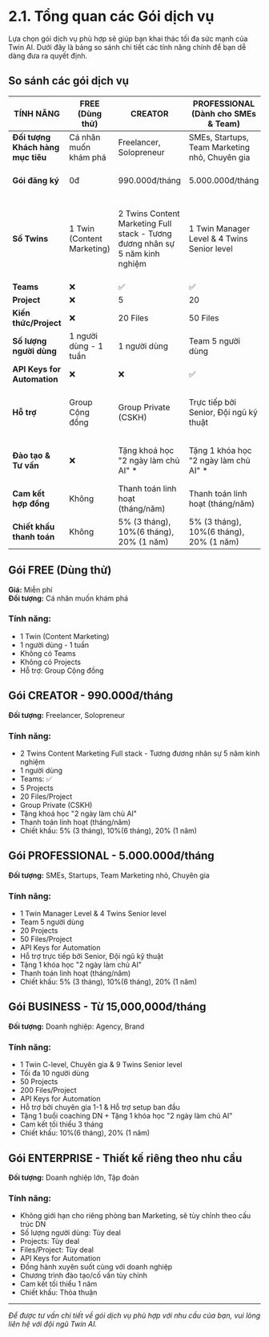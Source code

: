 # 2.1. Tổng quan các Gói dịch vụ

Lựa chọn gói dịch vụ phù hợp sẽ giúp bạn khai thác tối đa sức mạnh của Twin AI. Dưới đây là bảng so sánh chi tiết các tính năng chính để bạn dễ dàng đưa ra quyết định.

## So sánh các gói dịch vụ

| TÍNH NĂNG | FREE (Dùng thử) | CREATOR | PROFESSIONAL (Dành cho SMEs & Team) | BUSINESS (Dành cho Doanh nghiệp) | ENTERPRISE (Giải pháp tùy chỉnh) |
|------------|------------------|---------|--------------------------------------|-----------------------------------|----------------------------------|
| **Đối tượng Khách hàng mục tiêu** | Cá nhân muốn khám phá | Freelancer, Solopreneur | SMEs, Startups, Team Marketing nhỏ, Chuyên gia | Doanh nghiệp: Agency, Brand | Doanh nghiệp lớn, Tập đoàn |
| **Gói đăng ký** | 0đ | 990.000đ/tháng | 5.000.000đ/tháng | Từ 15,000,000đ/tháng | Thiết kế riêng theo nhu cầu |
| **Số Twins** | 1 Twin (Content Marketing) | 2 Twins Content Marketing Full stack - Tương đương nhân sự 5 năm kinh nghiệm | 1 Twin Manager Level & 4 Twins Senior level | 1 Twin C-level, Chuyên gia & 9 Twins Senior level | Không giới hạn cho riêng phòng ban Marketing, sẽ tùy chỉnh theo cấu trúc DN |
| **Teams** | ❌ | ✅ | ✅ | ✅ | ✅ |
| **Project** | ❌ | 5 | 20 | 50 | Tùy deal |
| **Kiến thức/Project** | ❌ | 20 Files | 50 Files | 200 Files | Tùy deal |
| **Số lượng người dùng** | 1 người dùng - 1 tuần | 1 người dùng | Team 5 người dùng | Tối đa 10 người dùng | Tùy deal |
| **API Keys for Automation** | ❌ | ❌ | ✅ | ✅ | ✅ |
| **Hỗ trợ** | Group Cộng đồng | Group Private (CSKH) | Trực tiếp bởi Senior, Đội ngũ kỹ thuật | Hỗ trợ bởi chuyên gia 1-1 Hỗ trợ setup ban đầu | Đồng hành xuyên suốt cùng với doanh nghiệp |
| **Đào tạo & Tư vấn** | ❌ | Tặng khoá học "2 ngày làm chủ AI" * | Tặng 1 khóa học "2 ngày làm chủ AI" * | Tặng 1 buổi coaching DN Tặng 1 khóa học "2 ngày làm chủ AI" | Chương trình đào tạo/cố vấn tùy chỉnh |
| **Cam kết hợp đồng** | Không | Thanh toán linh hoạt (tháng/năm) | Thanh toán linh hoạt (tháng/năm) | Tối thiểu 3 tháng | Tối thiểu 1 năm |
| **Chiết khấu thanh toán** | Không | 5% (3 tháng), 10%(6 tháng), 20% (1 năm) | 5% (3 tháng), 10%(6 tháng), 20% (1 năm) | 10%(6 tháng), 20% (1 năm) | Thỏa thuận |

## Gói FREE (Dùng thử)
**Giá:** Miễn phí  
**Đối tượng:** Cá nhân muốn khám phá

### Tính năng:
- 1 Twin (Content Marketing)
- 1 người dùng - 1 tuần
- Không có Teams
- Không có Projects
- Hỗ trợ: Group Cộng đồng

## Gói CREATOR - 990.000đ/tháng
**Đối tượng:** Freelancer, Solopreneur

### Tính năng:
- 2 Twins Content Marketing Full stack - Tương đương nhân sự 5 năm kinh nghiệm
- 1 người dùng
- Teams: ✅
- 5 Projects
- 20 Files/Project
- Group Private (CSKH)
- Tặng khoá học "2 ngày làm chủ AI"
- Thanh toán linh hoạt (tháng/năm)
- Chiết khấu: 5% (3 tháng), 10%(6 tháng), 20% (1 năm)

## Gói PROFESSIONAL - 5.000.000đ/tháng
**Đối tượng:** SMEs, Startups, Team Marketing nhỏ, Chuyên gia

### Tính năng:
- 1 Twin Manager Level & 4 Twins Senior level
- Team 5 người dùng
- 20 Projects
- 50 Files/Project
- API Keys for Automation
- Hỗ trợ trực tiếp bởi Senior, Đội ngũ kỹ thuật
- Tặng 1 khóa học "2 ngày làm chủ AI"
- Thanh toán linh hoạt (tháng/năm)
- Chiết khấu: 5% (3 tháng), 10%(6 tháng), 20% (1 năm)

## Gói BUSINESS - Từ 15,000,000đ/tháng
**Đối tượng:** Doanh nghiệp: Agency, Brand

### Tính năng:
- 1 Twin C-level, Chuyên gia & 9 Twins Senior level
- Tối đa 10 người dùng
- 50 Projects
- 200 Files/Project
- API Keys for Automation
- Hỗ trợ bởi chuyên gia 1-1 & Hỗ trợ setup ban đầu
- Tặng 1 buổi coaching DN + Tặng 1 khóa học "2 ngày làm chủ AI"
- Cam kết tối thiểu 3 tháng
- Chiết khấu: 10%(6 tháng), 20% (1 năm)

## Gói ENTERPRISE - Thiết kế riêng theo nhu cầu
**Đối tượng:** Doanh nghiệp lớn, Tập đoàn

### Tính năng:
- Không giới hạn cho riêng phòng ban Marketing, sẽ tùy chỉnh theo cấu trúc DN
- Số lượng người dùng: Tùy deal
- Projects: Tùy deal
- Files/Project: Tùy deal
- API Keys for Automation
- Đồng hành xuyên suốt cùng với doanh nghiệp
- Chương trình đào tạo/cố vấn tùy chỉnh
- Cam kết tối thiểu 1 năm
- Chiết khấu: Thỏa thuận

---

*Để được tư vấn chi tiết về gói dịch vụ phù hợp với nhu cầu của bạn, vui lòng liên hệ với đội ngũ Twin AI.*
